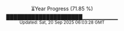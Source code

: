 <p align="center">
⏳Year Progress (71.85 %)<br>
█████████████████████▁▁▁▁▁▁▁▁▁ <br>
<sub>Updated: Sat, 20 Sep 2025 06:03:28 GMT</sub>
</p>

